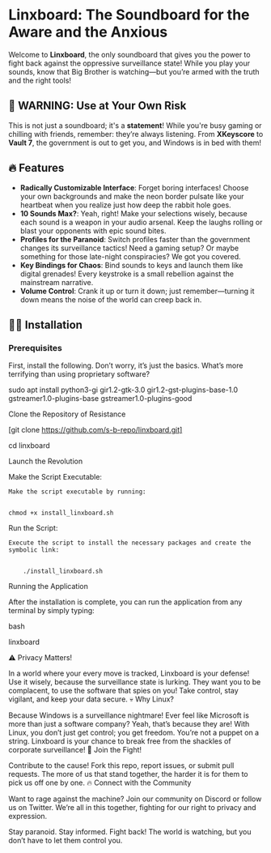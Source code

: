 # Linxboard: The Soundboard for the Aware and the Anxious

Welcome to **Linxboard**, the only soundboard that gives you the power to fight back against the oppressive surveillance state! While you play your sounds, know that Big Brother is watching—but you’re armed with the truth and the right tools! 

## 🚨 WARNING: Use at Your Own Risk

This is not just a soundboard; it's a **statement**! While you're busy gaming or chilling with friends, remember: they’re always listening. From **XKeyscore** to **Vault 7**, the government is out to get you, and Windows is in bed with them! 

## 🔥 Features

- **Radically Customizable Interface**: Forget boring interfaces! Choose your own backgrounds and make the neon border pulsate like your heartbeat when you realize just how deep the rabbit hole goes. 
- **10 Sounds Max?**: Yeah, right! Make your selections wisely, because each sound is a weapon in your audio arsenal. Keep the laughs rolling or blast your opponents with epic sound bites. 
- **Profiles for the Paranoid**: Switch profiles faster than the government changes its surveillance tactics! Need a gaming setup? Or maybe something for those late-night conspiracies? We got you covered.
- **Key Bindings for Chaos**: Bind sounds to keys and launch them like digital grenades! Every keystroke is a small rebellion against the mainstream narrative. 
- **Volume Control**: Crank it up or turn it down; just remember—turning it down means the noise of the world can creep back in. 

## 🏴‍☠️ Installation

### Prerequisites

First, install the following. Don’t worry, it’s just the basics. What’s more terrifying than using proprietary software? 

sudo apt install python3-gi gir1.2-gtk-3.0 gir1.2-gst-plugins-base-1.0 gstreamer1.0-plugins-base gstreamer1.0-plugins-good

Clone the Repository of Resistance


[git clone https://github.com/s-b-repo/linxboard.git]

cd linxboard

Launch the Revolution

Make the Script Executable:

    Make the script executable by running:


    chmod +x install_linxboard.sh

Run the Script:

    Execute the script to install the necessary packages and create the symbolic link:


        ./install_linxboard.sh

Running the Application

After the installation is complete, you can run the application from any terminal by simply typing:

bash

linxboard

⚠️ Privacy Matters!

In a world where your every move is tracked, Linxboard is your defense! Use it wisely, because the surveillance state is lurking. They want you to be complacent, to use the software that spies on you! Take control, stay vigilant, and keep your data secure.
💀 Why Linux?

Because Windows is a surveillance nightmare! Ever feel like Microsoft is more than just a software company? Yeah, that’s because they are! With Linux, you don’t just get control; you get freedom. You’re not a puppet on a string. Linxboard is your chance to break free from the shackles of corporate surveillance!
🔫 Join the Fight!

Contribute to the cause! Fork this repo, report issues, or submit pull requests. The more of us that stand together, the harder it is for them to pick us off one by one.
🔥 Connect with the Community

Want to rage against the machine? Join our community on Discord or follow us on Twitter. We’re all in this together, fighting for our right to privacy and expression.

Stay paranoid. Stay informed. Fight back! The world is watching, but you don’t have to let them control you.
